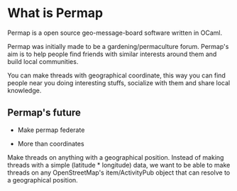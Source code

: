 # What is Permap

Permap is a open source geo-message-board software written in OCaml.

Permap was initially made to be a gardening/permaculture forum.
Permap's aim is to help people find friends with similar interests around them
and build local communities.

You can make threads with geographical coordinate, 
this way you can find people near you doing interesting stuffs, 
socialize with them and share local knowledge. 

## Permap's future

- Make permap federate

- More than coordinates

Make threads on anything with a geographical position.
Instead of making threads with a simple (latitude * longitude) data,
we want to be able to make threads on any OpenStreetMap's item/ActivityPub object 
that can resolve to a geographical position.

